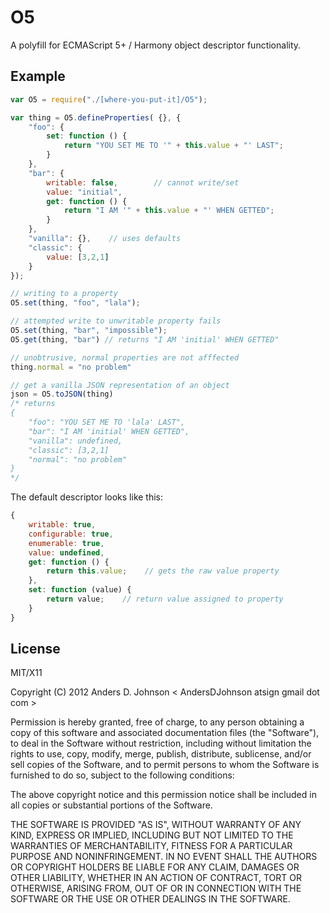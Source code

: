 # O5

A polyfill for ECMAScript 5+ / Harmony object descriptor functionality.

## Example

```javascript
var O5 = require("./[where-you-put-it]/O5");

var thing = O5.defineProperties( {}, {
    "foo": {
        set: function () {
            return "YOU SET ME TO '" + this.value + "' LAST";
        }
    },
    "bar": {
        writable: false,        // cannot write/set
        value: "initial",
        get: function () {
            return "I AM '" + this.value + "' WHEN GETTED";
        }
    },
    "vanilla": {},    // uses defaults
    "classic": {
        value: [3,2,1]
    }
});

// writing to a property
O5.set(thing, "foo", "lala");

// attempted write to unwritable property fails
O5.set(thing, "bar", "impossible");
O5.get(thing, "bar") // returns "I AM 'initial' WHEN GETTED"

// unobtrusive, normal properties are not afffected
thing.normal = "no problem"

// get a vanilla JSON representation of an object
json = O5.toJSON(thing)
/* returns
{
	"foo": "YOU SET ME TO 'lala' LAST",
	"bar": "I AM 'initial' WHEN GETTED",
	"vanilla": undefined,
	"classic": [3,2,1]
	"normal": "no problem"
}
*/

```

The default descriptor looks like this:

```javascript
{
    writable: true,
    configurable: true,
    enumerable: true,
    value: undefined,
    get: function () {
        return this.value;    // gets the raw value property
    },
    set: function (value) {
        return value;    // return value assigned to property
    }
}
```

## License

MIT/X11

Copyright (C) 2012 Anders D. Johnson < AndersDJohnson atsign gmail dot com >

Permission is hereby granted, free of charge, to any person obtaining a copy of this software and associated documentation files (the "Software"), to deal in the Software without restriction, including without limitation the rights to use, copy, modify, merge, publish, distribute, sublicense, and/or sell copies of the Software, and to permit persons to whom the Software is furnished to do so, subject to the following conditions:

The above copyright notice and this permission notice shall be included in all copies or substantial portions of the Software.

THE SOFTWARE IS PROVIDED "AS IS", WITHOUT WARRANTY OF ANY KIND, EXPRESS OR IMPLIED, INCLUDING BUT NOT LIMITED TO THE WARRANTIES OF MERCHANTABILITY, FITNESS FOR A PARTICULAR PURPOSE AND NONINFRINGEMENT. IN NO EVENT SHALL THE AUTHORS OR COPYRIGHT HOLDERS BE LIABLE FOR ANY CLAIM, DAMAGES OR OTHER LIABILITY, WHETHER IN AN ACTION OF CONTRACT, TORT OR OTHERWISE, ARISING FROM, OUT OF OR IN CONNECTION WITH THE SOFTWARE OR THE USE OR OTHER DEALINGS IN THE SOFTWARE.
